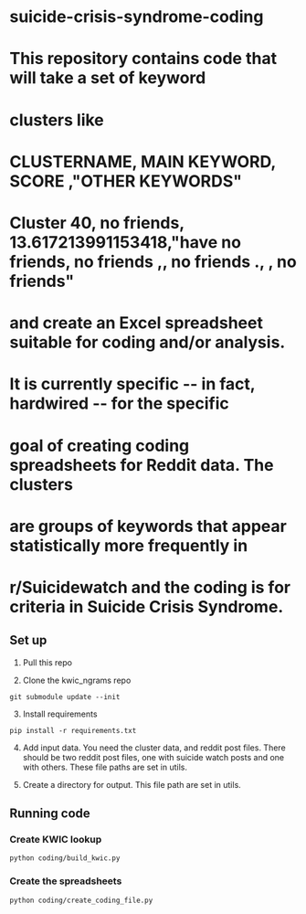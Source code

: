 # suicide-crisis-syndrome-coding
#
# This repository contains code that will take a set of keyword
# clusters like
#
#   CLUSTERNAME, MAIN KEYWORD,  SCORE                        ,"OTHER KEYWORDS"
#   Cluster 40,       no friends,           13.617213991153418,"have no friends, no friends ,, no friends ., , no friends"
#
# and create an Excel spreadsheet suitable for coding and/or analysis.
# It is currently specific -- in fact, hardwired -- for the specific
# goal of creating coding spreadsheets for Reddit data. The clusters
# are groups of keywords that appear statistically more frequently in
# r/Suicidewatch and the coding is for criteria in Suicide Crisis Syndrome.


## Set up
1. Pull this repo
   
2. Clone the kwic_ngrams repo
```
git submodule update --init
```

3. Install requirements
```
pip install -r requirements.txt
```

4. Add input data.  You need the cluster data, and reddit post files.  There should be two reddit post files,
   one with suicide watch posts and one with others.  These file paths are set in utils.
   
5. Create a directory for output.  This file path are set in utils.

## Running code

### Create KWIC lookup
```
python coding/build_kwic.py
```

### Create the spreadsheets
```
python coding/create_coding_file.py
```
